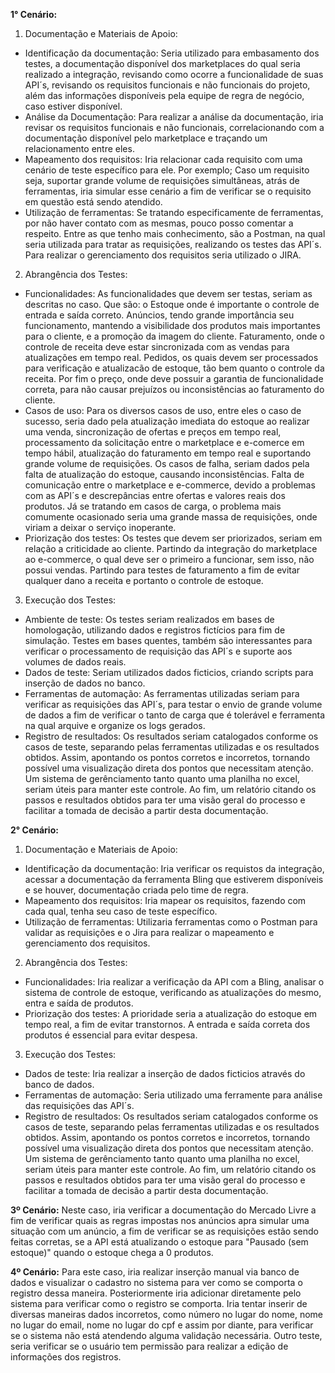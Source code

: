 **1° Cenário:**
1. Documentação e Materiais de Apoio:
  * Identificação da documentação: Seria utilizado para embasamento dos testes, a documentação disponível dos marketplaces do qual seria realizado a integração, revisando como ocorre a funcionalidade de suas API´s, revisando os requisitos funcionais e não funcionais do projeto, além das informações disponíveis pela equipe de regra de negócio, caso estiver disponível.
  * Análise da Documentação: Para realizar a análise da documentação, iria revisar os requisitos funcionais e não funcionais, correlacionando com a documentação disponível pelo marketplace e traçando um relacionamento entre eles.
  * Mapeamento dos requisitos: Iria relacionar cada requisito com uma cenário de teste específico para ele. Por exemplo; Caso um requisito seja, suportar grande volume de requisições simultâneas, atrás de ferramentas, iria simular esse cenário a fim de verificar se o requisito em questão está sendo atendido. 
  * Utilização de ferramentas: Se tratando especificamente de ferramentas, por não haver contato com as mesmas, pouco posso comentar a respeito. Entre as que tenho mais conhecimento, são a Postman, na qual seria utilizada para tratar as requisições, realizando os testes das API´s. Para realizar o gerenciamento dos requisitos seria utilizado o JIRA.
2. Abrangência dos Testes:
  * Funcionalidades: As funcionalidades que devem ser testas, seriam as descritas no caso. Que são: o Estoque onde é importante o controle de entrada e saída correto. Anúncios, tendo grande importância seu funcionamento, mantendo a visibilidade dos produtos mais importantes para o cliente, e a promoção da imagem do cliente. Faturamento, onde o controle de receita deve estar sincronizada com as vendas para atualizações em tempo real. Pedidos, os quais devem ser processados para verificação e atualizacão de estoque, tão bem quanto o controle da receita. Por fim o preço, onde deve possuir a garantia de funcionalidade correta, para não causar prejuízos ou inconsistências ao faturamento do cliente.
  * Casos de uso: Para os diversos casos de uso, entre eles o caso de sucesso, seria dado pela atualização imediata do estoque ao realizar uma venda, sincronização de ofertas e preços em tempo real, processamento da solicitação entre o marketplace e e-comerce em tempo hábil, atualização do faturamento em tempo real e suportando grande volume de requisições. Os casos de falha, seriam dados pela falta de atualização do estoque, causando inconsistências. Falta de comunicação entre o marketplace e e-commerce, devido a problemas com as API´s e descrepâncias entre ofertas e valores reais dos produtos. Já se tratando em casos de carga, o problema mais comumente ocasionado seria uma grande massa de requisições, onde viriam a deixar o serviço inoperante.
  * Priorização dos testes: Os testes que devem ser priorizados, seriam em relação a criticidade ao cliente. Partindo da integração do marketplace ao e-commerce, o qual deve ser o primeiro a funcionar, sem isso, não possui vendas. Partindo para testes de faturamento a fim de evitar qualquer dano a receita e portanto o controle de estoque.
3. Execução dos Testes:
  * Ambiente de teste: Os testes seriam realizados em bases de homologação, utilizando dados e registros fictícios para fim de simulação. Testes em bases quentes, também são interessantes para verificar o processamento de requisição das API´s e suporte aos volumes de dados reais.
  * Dados de teste: Seriam utilizados dados ficticios, criando scripts para inserção de dados no banco.
  * Ferramentas de automação: As ferramentas utilizadas seriam para verificar as requisições das API´s, para testar o envio de grande volume de dados a fim de verificar o tanto de carga que é tolerável e ferramenta na qual arquive e organize os logs gerados. 
  * Registro de resultados: Os resultados seriam catalogados conforme os casos de teste, separando pelas ferramentas utilizadas e os resultados obtidos. Assim, apontando os pontos corretos e incorretos, tornando possível uma visualização direta dos pontos que necessitam atenção. Um sistema de gerênciamento tanto quanto uma planilha no excel, seriam úteis para manter este controle. Ao fim, um relatório citando os passos e resultados obtidos para ter uma visão geral do processo e facilitar a tomada de decisão a partir desta documentação.
  
**2° Cenário:**
1. Documentação e Materiais de Apoio:
 * Identificação da documentação: Iria verificar os requistos da integração, acessar a documentação da ferramenta Bling que estiverem disponíveis e se houver, documentação criada pelo time de regra.
 * Mapeamento dos requisitos: Iria mapear os requisitos, fazendo com cada qual, tenha seu caso de teste específico.
 * Utilização de ferramentas: Utilizaria ferramentas como o Postman para validar as requisições e o Jira para realizar o mapeamento e gerenciamento dos requisitos.
2. Abrangência dos Testes:
 * Funcionalidades: Iria realizar a verificação da API com a Bling, analisar o sistema de controle de estoque, verificando as atualizações do mesmo, entra e saída de produtos.
 * Priorização dos testes: A prioridade seria a atualização do estoque em tempo real, a fim de evitar transtornos. A entrada e saída correta dos produtos é essencial para evitar despesa.
3. Execução dos Testes:
 * Dados de teste: Iria realizar a inserção de dados ficticios através do banco de dados.
 * Ferramentas de automação: Seria utilizado uma ferramente para análise das requisições das API´s.
 * Registro de resultados: Os resultados seriam catalogados conforme os casos de teste, separando pelas ferramentas utilizadas e os resultados obtidos. Assim, apontando os pontos corretos e incorretos, tornando possível uma visualização direta dos pontos que necessitam atenção. Um sistema de gerênciamento tanto quanto uma planilha no excel, seriam úteis para manter este controle. Ao fim, um relatório citando os passos e resultados obtidos para ter uma visão geral do processo e facilitar a tomada de decisão a partir desta documentação.
   
**3º Cenário:**
Neste caso, iria verificar a documentação do Mercado Livre a fim de verificar quais as regras impostas nos anúncios apra simular uma situação com um anúncio, a fim de verificar se as requisições estão sendo feitas corretas, se a API está atualizando o estoque para "Pausado (sem estoque)" quando o estoque chega a 0 produtos.

**4º Cenário:**
Para este caso, iria realizar inserção manual via banco de dados e visualizar o cadastro no sistema para ver como se comporta o registro dessa maneira. Posteriormente iria adicionar diretamente pelo sistema para verificar como o registro se comporta. Iria tentar inserir de diversas maneiras dados incorretos, como número no lugar do nome, nome no lugar do email, nome no lugar do cpf e assim por diante, para verificar se o sistema não está atendendo alguma validação necessária. Outro teste, seria verificar se o usuário tem permissão para realizar a edição de informações dos registros.

